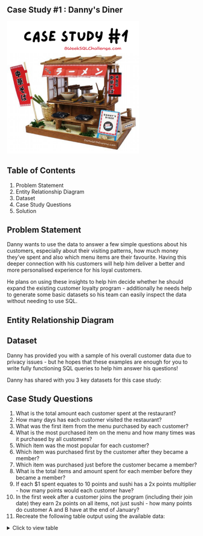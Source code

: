 ## Case Study #1 : Danny's Diner

<img src="https://github.com/Julie-Odhiambo/8Week-SQL-Challenge/blob/main/Case%20study/case-study-1.png" width="350" height="350">

## Table of Contents

   1. Problem Statement
   2. Entity Relationship Diagram
   3. Dataset
   4. Case Study Questions
   5. Solution

## Problem Statement

Danny wants to use the data to answer a few simple questions about his customers, especially about their visiting patterns, how much money they’ve spent and also which menu items are their favourite. Having this deeper connection with his customers will help him deliver a better and more personalised experience for his loyal customers.

He plans on using these insights to help him decide whether he should expand the existing customer loyalty program - additionally he needs help to generate some basic datasets so his team can easily inspect the data without needing to use SQL.

## Entity Relationship Diagram

## Dataset

Danny has provided you with a sample of his overall customer data due to privacy issues - but he hopes that these examples are enough for you to write fully functioning SQL queries to help him answer his questions!

Danny has shared with you 3 key datasets for this case study:

## Case Study Questions

1. What is the total amount each customer spent at the restaurant?
2. How many days has each customer visited the restaurant?
3. What was the first item from the menu purchased by each customer?
4. What is the most purchased item on the menu and how many times was it purchased by all customers?
5. Which item was the most popular for each customer?
6. Which item was purchased first by the customer after they became a member?
7. Which item was purchased just before the customer became a member?
8. What is the total items and amount spent for each member before they became a member?
9. If each $1 spent equates to 10 points and sushi has a 2x points multiplier - how many points would each customer have?
10. In the first week after a customer joins the program (including their join date) they earn 2x points on all items, not just sushi - how many points do customer      A and B have at the end of January?
11. Recreate the following table output using the available data:
    
<details><summary>Click to view table</summary>
<p>

#### We can hide anything, even code!
   
12. Danny also requires further information about the ranking of customer products, but he purposely does not need the ranking for non-member purchases so he    	expects null ranking values for the records when customers are not yet part of the loyalty program.

<details><summary>Click to view table</summary>
<p>

#### We can hide anything, even code!
   
## Solution

**1. What is the total amount each customer spent at the restaurant?**

```sql
SELECT s.customer_id, SUM(m.price) AS amount_spent
FROM menu AS m
INNER JOIN sales AS s
ON m.product_id = s.product_id
GROUP BY s.customer_id
ORDER BY s.customer_id;
```

**2. How many days has each customer visited the restaurant?**

```SQL
SELECT customer_id, COUNT(DISTINCT order_date) AS days
FROM sales
GROUP BY customer_id
```

**3. What was the first item from the menu purchased by each customer?**

```SQL
WITH purchase AS (SELECT s.customer_id, m.product_name, s.order_date,
      RANK() 
      OVER(PARTITION BY s.customer_id ORDER BY order_date) AS rank
      FROM sales AS s
      INNER JOIN menu AS m
      ON m.product_id = s.product_id)
SELECT DISTINCT purchase.customer_id, purchase.product_name, purchase.order_date
FROM purchase
WHERE rank = 1
```

**4. What is the most purchased item on the menu and how many times was it purchased by all customers?**

```SQL
WITH most_purchased AS (
     SELECT COUNT(*) AS count, product_id
     FROM sales
       GROUP BY product_id
      )
SELECT m.product_name, m_p.count
FROM menu AS m
INNER JOIN most_purchased AS m_p
ON m_p.product_id = m.product_id
ORDER BY m_p.count DESC
LIMIT 1
```

**5. Which item was the most popular for each customer?**

```SQL
WITH most_popular AS (
          SELECT s.customer_id, m.product_name, COUNT(*) AS order_count,
        RANK() OVER(PARTITION BY s.customer_id 
          ORDER BY count(s.customer_id) DESC) AS count
          FROM sales AS s
          INNER JOIN menu AS m
          ON s.product_id = m.product_id
                GROUP BY s.customer_id, m.product_name			
         )
SELECT most_popular.customer_id, most_popular.product_name
FROM most_popular
WHERE most_popular.count = 1
```

**6. Which item was purchased first by the customer after they became a member?**

```SQL
WITH member_purchase AS (SELECT	s.customer_id, m.product_name,
        RANK()
          OVER(partition by s.customer_id 
          ORDER BY s.order_date) AS first_purchased, 
        s.order_date
             FROM sales AS s
       INNER JOIN members AS m1
       ON s.customer_id = m1.customer_id
       INNER JOIN menu AS m
       ON s.product_id = m.product_id
       WHERE s.order_date >= m1.join_date)
SELECT customer_id, product_name, order_date
FROM member_purchase
WHERE first_purchased = 1
```

**7. Which item was purchased just before the customer became a member?**

```SQL
WITH member_purchase AS (SELECT	s.customer_id, m.product_name,
          RANK()
            OVER(partition by s.customer_id 
         ORDER BY s.order_date DESC) AS last_purchased, 
          s.order_date
       FROM sales AS s
       INNER JOIN members AS m1
       ON s.customer_id = m1.customer_id
       INNER JOIN menu AS m
       ON s.product_id = m.product_id
       WHERE s.order_date < m1.join_date)
SELECT customer_id, product_name, order_date
FROM member_purchase
WHERE last_purchased = 1
```

**8. What is the total items and amount spent for each member before they became a member?**

```SQL
SELECT  s.customer_id, COUNT (*) AS total_items, SUM(m.price) AS amount_spent
FROM sales AS s
JOIN menu AS m
ON s.product_id = m.product_id
JOIN members AS m1
ON s.customer_id = m1.customer_id 
WHERE order_date < join_date
GROUP BY s.customer_id
```

**9.  If each $1 spent equates to 10 points and sushi has a 2x points multiplier - how many points would each customer have?**

```SQL
SELECT s.customer_id,
    SUM( CASE WHEN product_name = 'sushi' THEN price*10*2
      ELSE price*10 END) AS points
FROM sales AS s
JOIN menu AS m
ON s.product_id = m.product_id
GROUP BY s.customer_id
```

**10. In the first week after a customer joins the program (including their join date) they earn 2x points on all items, not just sushi - how many points do customer A and B have at the end of January?**

```SQL
SELECT s.customer_id,
    SUM(CASE WHEN product_name = 'sushi' 
      OR order_date BETWEEN CAST(join_date as timestamp) 
      AND CAST(join_date as timestamp) + INTERVAL '6 DAY' THEN price*10*2
       ELSE price*10 END) AS points
FROM sales AS s
JOIN menu AS m
ON s.product_id = m.product_id
LEFT JOIN members AS m1
ON s.customer_id = m1.customer_id
WHERE s.customer_id IN ('A', 'B')
AND EXTRACT(month from order_date) = 1
GROUP BY s.customer_id
```

## BONUS QUESTIONS 
 
**1. JOIN ALL THINGS**

```SQL
SELECT  s.customer_id, s.order_date, m.product_name, m.price, 
    CASE WHEN order_date >= join_date THEN 'Y'
        ELSE 'N' END AS member
FROM sales AS s
INNER JOIN menu AS m
ON s. product_id = m.product_id
LEFT JOIN members AS m1
ON s.customer_id = m1.customer_id
ORDER BY s.customer_id, s.order_date, m.price DESC
```

**2. RANK ALL THE THINGS**

```SQL
WITH rankings1 AS (
                 SELECT  s.customer_id, s.order_date, m.product_name, m.price, 
                   CASE WHEN order_date >= join_date THEN 'Y'
                     ELSE 'N' END AS member
                 FROM sales AS s
                 INNER JOIN menu AS m
                 ON s. product_id = m.product_id
                 LEFT JOIN members AS m1
                 ON s.customer_id = m1.customer_id
                 ORDER BY s.customer_id, s.order_date, m.price DESC
                )
SELECT *, CASE WHEN member = 'N' THEN NULL
          WHEN member = 'Y' THEN RANK() 
           OVER(PARTITION BY customer_id, member
                ORDER BY order_date) END AS ranking
FROM rankings1
```
